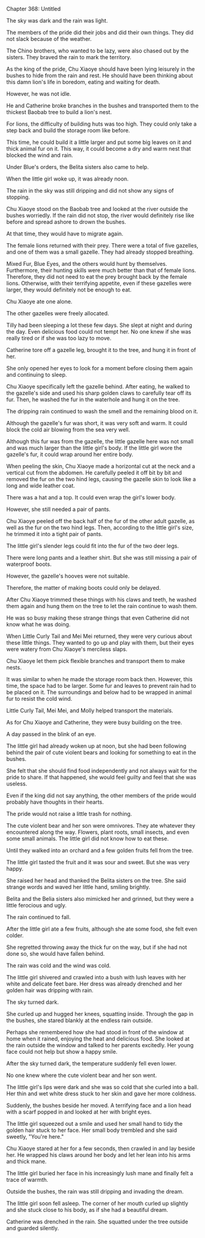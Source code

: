 Chapter 368: Untitled

The sky was dark and the rain was light.

The members of the pride did their jobs and did their own things. They did not slack because of the weather.

The Chino brothers, who wanted to be lazy, were also chased out by the sisters. They braved the rain to mark the territory.

As the king of the pride, Chu Xiaoye should have been lying leisurely in the bushes to hide from the rain and rest. He should have been thinking about this damn lion's life in boredom, eating and waiting for death.

However, he was not idle.

He and Catherine broke branches in the bushes and transported them to the thickest Baobab tree to build a lion's nest.

For lions, the difficulty of building huts was too high. They could only take a step back and build the storage room like before.

This time, he could build it a little larger and put some big leaves on it and thick animal fur on it. This way, it could become a dry and warm nest that blocked the wind and rain.

Under Blue's orders, the Belita sisters also came to help.

When the little girl woke up, it was already noon.

The rain in the sky was still dripping and did not show any signs of stopping.

Chu Xiaoye stood on the Baobab tree and looked at the river outside the bushes worriedly. If the rain did not stop, the river would definitely rise like before and spread ashore to drown the bushes.

At that time, they would have to migrate again.

The female lions returned with their prey. There were a total of five gazelles, and one of them was a small gazelle. They had already stopped breathing.

Mixed Fur, Blue Eyes, and the others would hunt by themselves. Furthermore, their hunting skills were much better than that of female lions. Therefore, they did not need to eat the prey brought back by the female lions. Otherwise, with their terrifying appetite, even if these gazelles were larger, they would definitely not be enough to eat.

Chu Xiaoye ate one alone.

The other gazelles were freely allocated.

Tilly had been sleeping a lot these few days. She slept at night and during the day. Even delicious food could not tempt her. No one knew if she was really tired or if she was too lazy to move.

Catherine tore off a gazelle leg, brought it to the tree, and hung it in front of her.

She only opened her eyes to look for a moment before closing them again and continuing to sleep.

Chu Xiaoye specifically left the gazelle behind. After eating, he walked to the gazelle's side and used his sharp golden claws to carefully tear off its fur. Then, he washed the fur in the waterhole and hung it on the tree.

The dripping rain continued to wash the smell and the remaining blood on it.

Although the gazelle's fur was short, it was very soft and warm. It could block the cold air blowing from the sea very well.

Although this fur was from the gazelle, the little gazelle here was not small and was much larger than the little girl's body. If the little girl wore the gazelle's fur, it could wrap around her entire body.

When peeling the skin, Chu Xiaoye made a horizontal cut at the neck and a vertical cut from the abdomen. He carefully peeled it off bit by bit and removed the fur on the two hind legs, causing the gazelle skin to look like a long and wide leather coat.

There was a hat and a top. It could even wrap the girl's lower body.

However, she still needed a pair of pants.

Chu Xiaoye peeled off the back half of the fur of the other adult gazelle, as well as the fur on the two hind legs. Then, according to the little girl's size, he trimmed it into a tight pair of pants.

The little girl's slender legs could fit into the fur of the two deer legs.

There were long pants and a leather shirt. But she was still missing a pair of waterproof boots.

However, the gazelle's hooves were not suitable.

Therefore, the matter of making boots could only be delayed.

After Chu Xiaoye trimmed these things with his claws and teeth, he washed them again and hung them on the tree to let the rain continue to wash them.

He was so busy making these strange things that even Catherine did not know what he was doing.

When Little Curly Tail and Mei Mei returned, they were very curious about these little things. They wanted to go up and play with them, but their eyes were watery from Chu Xiaoye's merciless slaps.

Chu Xiaoye let them pick flexible branches and transport them to make nests.

It was similar to when he made the storage room back then. However, this time, the space had to be larger. Some fur and leaves to prevent rain had to be placed on it. The surroundings and below had to be wrapped in animal fur to resist the cold wind.

Little Curly Tail, Mei Mei, and Molly helped transport the materials.

As for Chu Xiaoye and Catherine, they were busy building on the tree.

A day passed in the blink of an eye.

The little girl had already woken up at noon, but she had been following behind the pair of cute violent bears and looking for something to eat in the bushes.

She felt that she should find food independently and not always wait for the pride to share. If that happened, she would feel guilty and feel that she was useless.

Even if the king did not say anything, the other members of the pride would probably have thoughts in their hearts.

The pride would not raise a little trash for nothing.

The cute violent bear and her son were omnivores. They ate whatever they encountered along the way. Flowers, plant roots, small insects, and even some small animals. The little girl did not know how to eat these.

Until they walked into an orchard and a few golden fruits fell from the tree.

The little girl tasted the fruit and it was sour and sweet. But she was very happy.

She raised her head and thanked the Belita sisters on the tree. She said strange words and waved her little hand, smiling brightly.

Belita and the Belia sisters also mimicked her and grinned, but they were a little ferocious and ugly.

The rain continued to fall.

After the little girl ate a few fruits, although she ate some food, she felt even colder.

She regretted throwing away the thick fur on the way, but if she had not done so, she would have fallen behind.

The rain was cold and the wind was cold.

The little girl shivered and crawled into a bush with lush leaves with her white and delicate feet bare. Her dress was already drenched and her golden hair was dripping with rain.

The sky turned dark.

She curled up and hugged her knees, squatting inside. Through the gap in the bushes, she stared blankly at the endless rain outside.

Perhaps she remembered how she had stood in front of the window at home when it rained, enjoying the heat and delicious food. She looked at the rain outside the window and talked to her parents excitedly. Her young face could not help but show a happy smile.

After the sky turned dark, the temperature suddenly fell even lower.

No one knew where the cute violent bear and her son went.

The little girl's lips were dark and she was so cold that she curled into a ball. Her thin and wet white dress stuck to her skin and gave her more coldness.

Suddenly, the bushes beside her moved. A terrifying face and a lion head with a scarf popped in and looked at her with bright eyes.

The little girl squeezed out a smile and used her small hand to tidy the golden hair stuck to her face. Her small body trembled and she said sweetly, "You're here."

Chu Xiaoye stared at her for a few seconds, then crawled in and lay beside her. He wrapped his claws around her body and let her lean into his arms and thick mane.

The little girl buried her face in his increasingly lush mane and finally felt a trace of warmth.

Outside the bushes, the rain was still dripping and invading the dream.

The little girl soon fell asleep. The corner of her mouth curled up slightly and she stuck close to his body, as if she had a beautiful dream.

Catherine was drenched in the rain. She squatted under the tree outside and guarded silently.